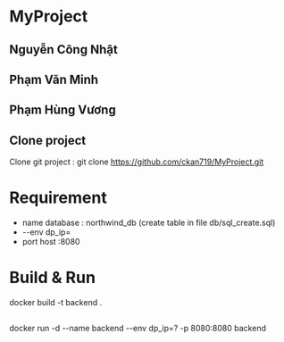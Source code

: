 # MyProject
 ## Nguyễn Công Nhật
 ## Phạm Văn Minh
 ## Phạm Hùng Vương

## Clone project
 Clone git project : git clone https://github.com/ckan719/MyProject.git
# Requirement
- name database : northwind_db (create table in file db/sql_create.sql)
- --env dp_ip=<your ip server>
- port host :8080

# Build & Run
 docker build -t backend .
##
 docker run -d --name backend --env dp_ip=? -p 8080:8080 backend





